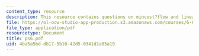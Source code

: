 ```yaml
---
content_type: resource
description: This resource contains questions on mincost?flow and linear?program.
file: https://ol-ocw-studio-app-production.s3.amazonaws.com/courses/6-854j-advanced-algorithms-fall-2005/4ba5a5bddb175b1042d50341d1a05a19_ps6.pdf
file_type: application/pdf
resourcetype: Document
title: ps6.pdf
uid: 4ba5a5bd-db17-5b10-42d5-0341d1a05a19
---
```

